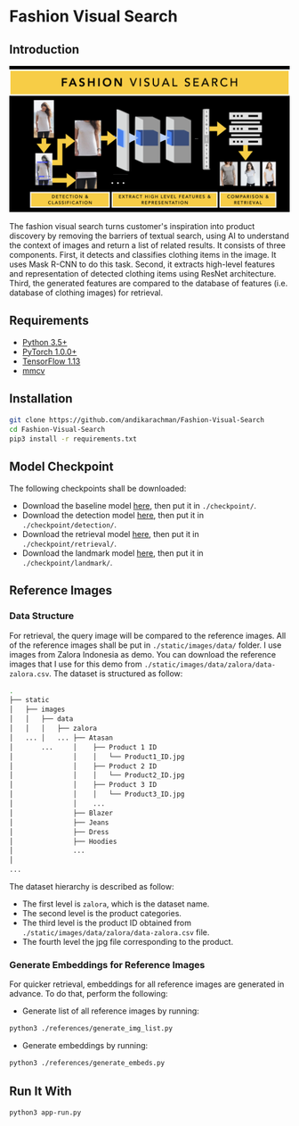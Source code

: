 # Fashion Visual Search

## Introduction

![alt text](static/images/markdown/fashion-visual-search.png)

The fashion visual search turns customer's inspiration into product discovery by removing the barriers of textual search, using AI to understand the context of images and return a list of related results. It consists of three components. First, it detects and classifies clothing items in the image. It uses Mask R-CNN to do this task. Second, it extracts high-level features and representation of detected clothing items using ResNet architecture. Third, the generated features are compared to the database of features (i.e. database of clothing images) for retrieval.  

## Requirements

- [Python 3.5+](https://www.python.org/)
- [PyTorch 1.0.0+](https://pytorch.org/)
- [TensorFlow 1.13](https://tensorflow.org/)
- [mmcv](https://github.com/open-mmlab/mmcv)


## Installation

```sh
git clone https://github.com/andikarachman/Fashion-Visual-Search
cd Fashion-Visual-Search
pip3 install -r requirements.txt
```

## Model Checkpoint
The following checkpoints shall be downloaded:
- Download the baseline model [here](https://drive.google.com/file/d/1W44KCWEiKFSizDNAFyzQDNO_QU8mUf7J/view?usp=sharing), then put it in `./checkpoint/`.
- Download the detection model [here](https://drive.google.com/file/d/10rGICyPrqx3SH4LswUTuEVldF7cYqMA4/view?usp=sharing), then put it in `./checkpoint/detection/`.
- Download the retrieval model [here](https://drive.google.com/file/d/1GeD92smEevv6Y3-LtVgVA57fOyJX9OhO/view?usp=sharing), then put it in `./checkpoint/retrieval/`.
- Download the landmark model [here](https://drive.google.com/file/d/1OpGrUZB9NfvJGs_JPr24Z8OhrgIw2IT1/view?usp=sharing), then put it in `./checkpoint/landmark/`.

## Reference Images
### Data Structure
For retrieval, the query image will be compared to the reference images. All of the reference images shall be put in `./static/images/data/` folder. I use images from Zalora Indonesia as demo. You can download the reference images that I use for this demo from `./static/images/data/zalora/data-zalora.csv`. The dataset is structured as follow:
```sh
.
├── static
│   ├── images 
│   │   ├── data
│   │   │   ├── zalora
│   ... │   ... ├── Atasan
│       ...     │    ├── Product 1 ID
│               │    │   └── Product1_ID.jpg
│               │    ├── Product 2 ID
│               │    │   └── Product2_ID.jpg
│               │    ├── Product 3 ID 
│               │    │   └── Product3_ID.jpg
│               │    ...
│               ├── Blazer
│               ├── Jeans
│               ├── Dress
│               ├── Hoodies
│               ...
│     
...
```
The dataset hierarchy is described as follow:
- The first level is `zalora`, which is the dataset name.
- The second level is the product categories. 
- The third level is the product ID obtained from `./static/images/data/zalora/data-zalora.csv` file. 
- The fourth level the jpg file corresponding to the product. 

### Generate Embeddings for Reference Images
For quicker retrieval, embeddings for all reference images are generated in advance. To do that, perform the following:
- Generate list of all reference images by running:
```sh
python3 ./references/generate_img_list.py
```
- Generate embeddings by running:
```sh
python3 ./references/generate_embeds.py
```

## Run It With

```sh
python3 app-run.py
```